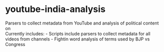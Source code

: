 # youtube-india-analysis
Parsers to collect metadata from YouTube and analysis of political content on  
Currently includes:
	- Scripts include parsers to collect metadata for all videos from channels
	- Fightin word analysis of terms used by BJP vs Congress
